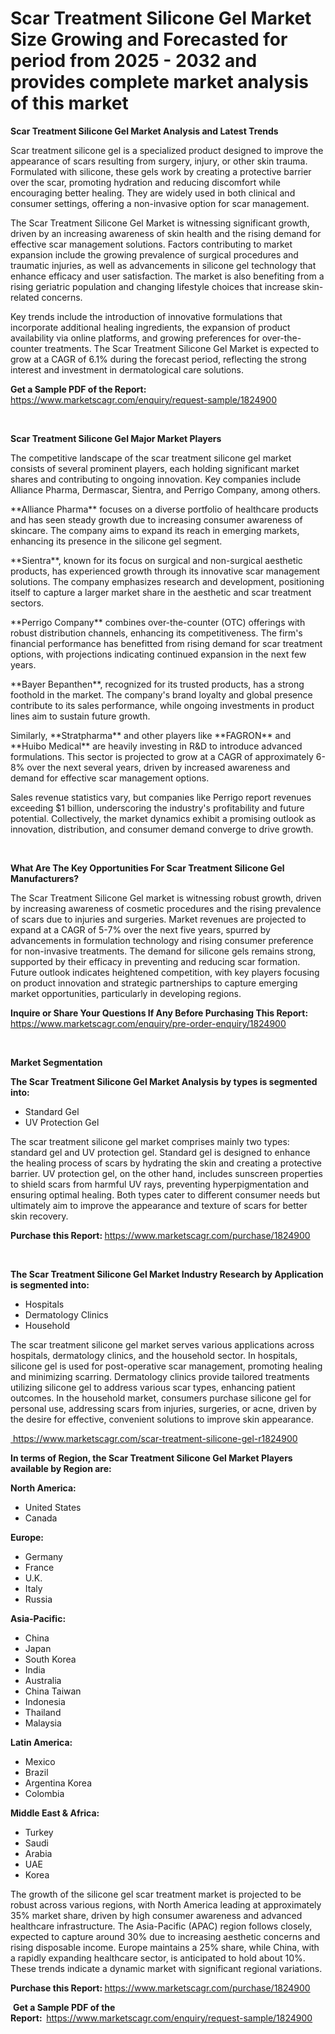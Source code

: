 <p><h1>Scar Treatment Silicone Gel Market Size Growing and Forecasted for period from 2025 - 2032 and provides complete market analysis of this market</h1></p><p><strong>Scar Treatment Silicone Gel Market Analysis and Latest Trends</strong></p>
<p><p>Scar treatment silicone gel is a specialized product designed to improve the appearance of scars resulting from surgery, injury, or other skin trauma. Formulated with silicone, these gels work by creating a protective barrier over the scar, promoting hydration and reducing discomfort while encouraging better healing. They are widely used in both clinical and consumer settings, offering a non-invasive option for scar management.</p><p>The Scar Treatment Silicone Gel Market is witnessing significant growth, driven by an increasing awareness of skin health and the rising demand for effective scar management solutions. Factors contributing to market expansion include the growing prevalence of surgical procedures and traumatic injuries, as well as advancements in silicone gel technology that enhance efficacy and user satisfaction. The market is also benefiting from a rising geriatric population and changing lifestyle choices that increase skin-related concerns.</p><p>Key trends include the introduction of innovative formulations that incorporate additional healing ingredients, the expansion of product availability via online platforms, and growing preferences for over-the-counter treatments. The Scar Treatment Silicone Gel Market is expected to grow at a CAGR of 6.1% during the forecast period, reflecting the strong interest and investment in dermatological care solutions.</p></p>
<p><strong>Get a Sample PDF of the Report:&nbsp;</strong> <a href="https://www.marketscagr.com/enquiry/request-sample/1824900?utm_campaign=2931&utm_medium=2&utm_source=Github&utm_content=ia&utm_term=16042025&utm_id=scar-treatment-silicone-gel">https://www.marketscagr.com/enquiry/request-sample/1824900</a></p>
<p>&nbsp;</p>
<p><strong>Scar Treatment Silicone Gel Major Market Players</strong></p>
<p><p>The competitive landscape of the scar treatment silicone gel market consists of several prominent players, each holding significant market shares and contributing to ongoing innovation. Key companies include Alliance Pharma, Dermascar, Sientra, and Perrigo Company, among others.</p><p>**Alliance Pharma** focuses on a diverse portfolio of healthcare products and has seen steady growth due to increasing consumer awareness of skincare. The company aims to expand its reach in emerging markets, enhancing its presence in the silicone gel segment.</p><p>**Sientra**, known for its focus on surgical and non-surgical aesthetic products, has experienced growth through its innovative scar management solutions. The company emphasizes research and development, positioning itself to capture a larger market share in the aesthetic and scar treatment sectors.</p><p>**Perrigo Company** combines over-the-counter (OTC) offerings with robust distribution channels, enhancing its competitiveness. The firm's financial performance has benefitted from rising demand for scar treatment options, with projections indicating continued expansion in the next few years.</p><p>**Bayer Bepanthen**, recognized for its trusted products, has a strong foothold in the market. The company's brand loyalty and global presence contribute to its sales performance, while ongoing investments in product lines aim to sustain future growth.</p><p>Similarly, **Stratpharma** and other players like **FAGRON** and **Huibo Medical** are heavily investing in R&D to introduce advanced formulations. This sector is projected to grow at a CAGR of approximately 6-8% over the next several years, driven by increased awareness and demand for effective scar management options.</p><p>Sales revenue statistics vary, but companies like Perrigo report revenues exceeding $1 billion, underscoring the industry's profitability and future potential. Collectively, the market dynamics exhibit a promising outlook as innovation, distribution, and consumer demand converge to drive growth.</p></p>
<p>&nbsp;</p>
<p><strong>What Are The Key Opportunities For Scar Treatment Silicone Gel Manufacturers?</strong></p>
<p><p>The Scar Treatment Silicone Gel market is witnessing robust growth, driven by increasing awareness of cosmetic procedures and the rising prevalence of scars due to injuries and surgeries. Market revenues are projected to expand at a CAGR of 5-7% over the next five years, spurred by advancements in formulation technology and rising consumer preference for non-invasive treatments. The demand for silicone gels remains strong, supported by their efficacy in preventing and reducing scar formation. Future outlook indicates heightened competition, with key players focusing on product innovation and strategic partnerships to capture emerging market opportunities, particularly in developing regions.</p></p>
<p><strong>Inquire or Share Your Questions If Any Before Purchasing This Report:</strong> <a href="https://www.marketscagr.com/enquiry/pre-order-enquiry/1824900?utm_campaign=2931&utm_medium=2&utm_source=Github&utm_content=ia&utm_term=16042025&utm_id=scar-treatment-silicone-gel">https://www.marketscagr.com/enquiry/pre-order-enquiry/1824900</a></p>
<p>&nbsp;</p>
<p><strong>Market Segmentation</strong></p>
<p><strong>The Scar Treatment Silicone Gel Market Analysis by types is segmented into:</strong></p>
<p><ul><li>Standard Gel</li><li>UV Protection Gel</li></ul></p>
<p><p>The scar treatment silicone gel market comprises mainly two types: standard gel and UV protection gel. Standard gel is designed to enhance the healing process of scars by hydrating the skin and creating a protective barrier. UV protection gel, on the other hand, includes sunscreen properties to shield scars from harmful UV rays, preventing hyperpigmentation and ensuring optimal healing. Both types cater to different consumer needs but ultimately aim to improve the appearance and texture of scars for better skin recovery.</p></p>
<p><strong>Purchase this Report:&nbsp;</strong><a href="https://www.marketscagr.com/purchase/1824900?utm_campaign=2931&utm_medium=2&utm_source=Github&utm_content=ia&utm_term=16042025&utm_id=scar-treatment-silicone-gel">https://www.marketscagr.com/purchase/1824900</a></p>
<p>&nbsp;</p>
<p><strong>The Scar Treatment Silicone Gel Market Industry Research by Application is segmented into:</strong></p>
<p><ul><li>Hospitals</li><li>Dermatology Clinics</li><li>Household</li></ul></p>
<p><p>The scar treatment silicone gel market serves various applications across hospitals, dermatology clinics, and the household sector. In hospitals, silicone gel is used for post-operative scar management, promoting healing and minimizing scarring. Dermatology clinics provide tailored treatments utilizing silicone gel to address various scar types, enhancing patient outcomes. In the household market, consumers purchase silicone gel for personal use, addressing scars from injuries, surgeries, or acne, driven by the desire for effective, convenient solutions to improve skin appearance.</p></p>
<p><a href="https://www.marketscagr.com/scar-treatment-silicone-gel-r1824900?utm_campaign=2931&utm_medium=2&utm_source=Github&utm_content=ia&utm_term=16042025&utm_id=scar-treatment-silicone-gel">&nbsp;https://www.marketscagr.com/scar-treatment-silicone-gel-r1824900</a></p>
<p><strong>In terms of Region, the Scar Treatment Silicone Gel Market Players available by Region are:</strong></p>
<p>
    <p> <strong> North America: </strong>
        <ul>
            <li>United States</li>
            <li>Canada</li>
        </ul>
        </p> 
    <p> <strong> Europe: </strong>
        <ul>
            <li>Germany</li>
            <li>France</li>
            <li>U.K.</li>
            <li>Italy</li>
            <li>Russia</li>
        </ul>
        </p> 
    <p> <strong> Asia-Pacific: </strong>
        <ul>
            <li>China</li>
            <li>Japan</li>
            <li>South Korea</li>
            <li>India</li>
            <li>Australia</li>
            <li>China Taiwan</li>
            <li>Indonesia</li>
            <li>Thailand</li>
            <li>Malaysia</li>
        </ul>
        </p> 
    <p> <strong> Latin America: </strong>
        <ul>
            <li>Mexico</li>
            <li>Brazil</li>
            <li>Argentina Korea</li>
            <li>Colombia</li>
        </ul>
        </p> 
    <p> <strong> Middle East & Africa: </strong>
        <ul>
            <li>Turkey</li>
            <li>Saudi</li>
            <li>Arabia</li>
            <li>UAE</li>
            <li>Korea</li>
        </ul>
    </p>
    </p>
<p><p>The growth of the silicone gel scar treatment market is projected to be robust across various regions, with North America leading at approximately 35% market share, driven by high consumer awareness and advanced healthcare infrastructure. The Asia-Pacific (APAC) region follows closely, expected to capture around 30% due to increasing aesthetic concerns and rising disposable income. Europe maintains a 25% share, while China, with a rapidly expanding healthcare sector, is anticipated to hold about 10%. These trends indicate a dynamic market with significant regional variations.</p></p>
<p><strong>Purchase this Report: </strong><a href="https://www.marketscagr.com/purchase/1824900?utm_campaign=2931&utm_medium=2&utm_source=Github&utm_content=ia&utm_term=16042025&utm_id=scar-treatment-silicone-gel">https://www.marketscagr.com/purchase/1824900</a></p>
<p>&nbsp;<strong>Get a Sample PDF of the Report:&nbsp;&nbsp;</strong><a href="https://www.marketscagr.com/enquiry/request-sample/1824900?utm_campaign=2931&utm_medium=2&utm_source=Github&utm_content=ia&utm_term=16042025&utm_id=scar-treatment-silicone-gel">https://www.marketscagr.com/enquiry/request-sample/1824900</a></p>
<p><strong></strong></p>
<p><p></p><p></p><p></p></p>